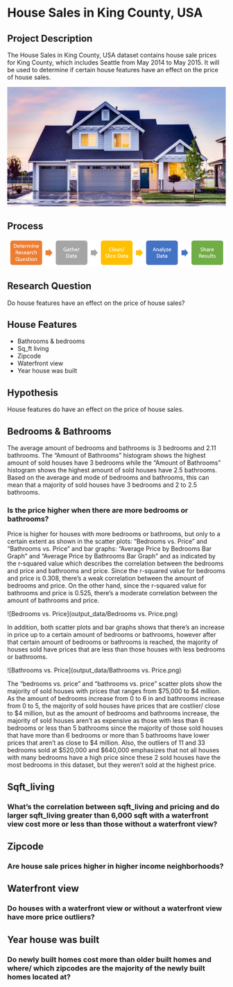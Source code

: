 # House Sales in King County, USA

## Project Description
The House Sales in King County, USA dataset contains house sale prices for King County, which includes Seattle from May 2014 to May 2015. It will be used to determine if certain house features have an effect on the price of house sales.
 
![house](images/house.png)

## Process

![process](images/process.png)


## Research Question
Do house features have an effect on the price of house sales?


## House Features
*	Bathrooms & bedrooms
*	Sq_ft living
*	Zipcode
*	Waterfront view
*	Year house was built


## Hypothesis
House features do have an effect on the price of house sales.


## Bedrooms & Bathrooms

The average amount of bedrooms and bathrooms is 3 bedrooms and 2.11 bathrooms. The “Amount of Bathrooms” histogram shows the highest amount of sold houses have 3 bedrooms while the “Amount of Bathrooms” histogram shows the highest amount of sold houses have 2.5 bathrooms. Based on the average and mode of bedrooms and bathrooms, this can mean that a majority of sold houses have 3 bedrooms and 2 to 2.5 bathrooms.

### Is the price higher when there are more bedrooms or bathrooms?

Price is higher for houses with more bedrooms or bathrooms, but only to a certain extent as shown in the scatter plots: “Bedrooms vs. Price” and “Bathrooms vs. Price” and bar graphs: “Average Price by Bedrooms Bar Graph” and “Average Price by Bathrooms Bar Graph” and as indicated by the r-squared value which describes the correlation between the bedrooms and price and bathrooms and price. Since the r-squared value for bedrooms and price is 0.308, there’s a weak correlation between the amount of bedrooms and price. On the other hand, since the r-squared value for bathrooms and price is 0.525, there’s a moderate correlation between the amount of bathrooms and price.

![Bedrooms vs. Price](output_data/Bedrooms vs. Price.png)

In addition, both scatter plots and bar graphs shows that there’s an increase in price up to a certain amount of bedrooms or bathrooms, however after that certain amount of bedrooms or bathrooms is reached, the majority of houses sold have prices that are less than those houses with less bedrooms or bathrooms. 

![Bathrooms vs. Price](output_data/Bathrooms vs. Price.png)

The “bedrooms vs. price” and “bathrooms vs. price” scatter plots show the majority of sold houses with prices that ranges from $75,000 to $4 million. As the amount of bedrooms increase from 0 to 6 in and bathrooms increase from 0 to 5, the majority of sold houses have prices that are costlier/ close to $4 million, but as the amount of bedrooms and bathrooms increase, the majority of sold houses aren’t as expensive as those with less than 6 bedrooms or less than 5 bathrooms since the majority of those sold houses that have more than 6 bedrooms or more than 5 bathrooms have lower prices that aren’t as close to $4 million. Also, the outliers of 11 and 33 bedrooms sold at $520,000 and $640,000 emphasizes that not all houses with many bedrooms have a high price since these 2 sold houses have the most bedrooms in this dataset, but they weren’t sold at the highest price. 


## Sqft_living

### What’s the correlation between sqft_living and pricing and do larger sqft_living greater than 6,000 sqft with a waterfront view cost more or less than those without a waterfront view?


## Zipcode

### Are house sale prices higher in higher income neighborhoods?


## Waterfront view

### Do houses with a waterfront view or without a waterfront view have more price outliers?


## Year house was built

### Do newly built homes cost more than older built homes and where/ which zipcodes are the majority of the newly built homes located at?
